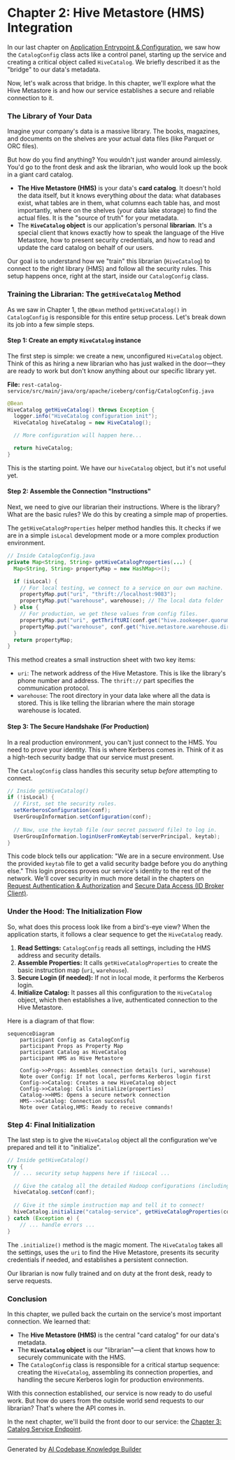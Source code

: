 # Chapter 2: Hive Metastore (HMS) Integration

In our last chapter on [Application Entrypoint & Configuration](01_application_entrypoint___configuration_.md), we saw how the `CatalogConfig` class acts like a control panel, starting up the service and creating a critical object called `HiveCatalog`. We briefly described it as the "bridge" to our data's metadata.

Now, let's walk across that bridge. In this chapter, we'll explore what the Hive Metastore is and how our service establishes a secure and reliable connection to it.

### The Library of Your Data

Imagine your company's data is a massive library. The books, magazines, and documents on the shelves are your actual data files (like Parquet or ORC files).

But how do you find anything? You wouldn't just wander around aimlessly. You'd go to the front desk and ask the librarian, who would look up the book in a giant card catalog.

*   **The Hive Metastore (HMS)** is your data's **card catalog**. It doesn't hold the data itself, but it knows everything *about* the data: what databases exist, what tables are in them, what columns each table has, and most importantly, where on the shelves (your data lake storage) to find the actual files. It is the "source of truth" for your metadata.
*   The **`HiveCatalog` object** is our application's personal **librarian**. It's a special client that knows exactly how to speak the language of the Hive Metastore, how to present security credentials, and how to read and update the card catalog on behalf of our users.

Our goal is to understand how we "train" this librarian (`HiveCatalog`) to connect to the right library (HMS) and follow all the security rules. This setup happens once, right at the start, inside our `CatalogConfig` class.

### Training the Librarian: The `getHiveCatalog` Method

As we saw in Chapter 1, the `@Bean` method `getHiveCatalog()` in `CatalogConfig` is responsible for this entire setup process. Let's break down its job into a few simple steps.

#### Step 1: Create an empty `HiveCatalog` instance

The first step is simple: we create a new, unconfigured `HiveCatalog` object. Think of this as hiring a new librarian who has just walked in the door—they are ready to work but don't know anything about our specific library yet.

**File:** `rest-catalog-service/src/main/java/org/apache/iceberg/config/CatalogConfig.java`
```java
@Bean
HiveCatalog getHiveCatalog() throws Exception {
  logger.info("HiveCatalog configuration init");
  HiveCatalog hiveCatalog = new HiveCatalog();

  // More configuration will happen here...

  return hiveCatalog;
}
```
This is the starting point. We have our `hiveCatalog` object, but it's not useful yet.

#### Step 2: Assemble the Connection "Instructions"

Next, we need to give our librarian their instructions. Where is the library? What are the basic rules? We do this by creating a simple map of properties.

The `getHiveCatalogProperties` helper method handles this. It checks if we are in a simple `isLocal` development mode or a more complex production environment.

```java
// Inside CatalogConfig.java
private Map<String, String> getHiveCatalogProperties(...) {
  Map<String, String> propertyMap = new HashMap<>();

  if (isLocal) {
    // For local testing, we connect to a service on our own machine.
    propertyMap.put("uri", "thrift://localhost:9083");
    propertyMap.put("warehouse", warehouse); // The local data folder
  } else {
    // For production, we get these values from config files.
    propertyMap.put("uri", getThriftURI(conf.get("hive.zookeeper.quorum")));
    propertyMap.put("warehouse", conf.get("hive.metastore.warehouse.dir"));
  }
  return propertyMap;
}
```
This method creates a small instruction sheet with two key items:
*   `uri`: The network address of the Hive Metastore. This is like the library's phone number and address. The `thrift://` part specifies the communication protocol.
*   `warehouse`: The root directory in your data lake where all the data is stored. This is like telling the librarian where the main storage warehouse is located.

#### Step 3: The Secure Handshake (For Production)

In a real production environment, you can't just connect to the HMS. You need to prove your identity. This is where Kerberos comes in. Think of it as a high-tech security badge that our service must present.

The `CatalogConfig` class handles this security setup *before* attempting to connect.

```java
// Inside getHiveCatalog()
if (!isLocal) {
  // First, set the security rules.
  setKerberosConfiguration(conf);
  UserGroupInformation.setConfiguration(conf);
  
  // Now, use the keytab file (our secret password file) to log in.
  UserGroupInformation.loginUserFromKeytab(serverPrincipal, keytab);
}
```
This code block tells our application: "We are in a secure environment. Use the provided `keytab` file to get a valid security badge before you do anything else." This login process proves our service's identity to the rest of the network. We'll cover security in much more detail in the chapters on [Request Authentication & Authorization](05_request_authentication___authorization_.md) and [Secure Data Access (ID Broker Client)](06_secure_data_access__id_broker_client_.md).

### Under the Hood: The Initialization Flow

So, what does this process look like from a bird's-eye view? When the application starts, it follows a clear sequence to get the `HiveCatalog` ready.

1.  **Read Settings:** `CatalogConfig` reads all settings, including the HMS address and security details.
2.  **Assemble Properties:** It calls `getHiveCatalogProperties` to create the basic instruction map (`uri`, `warehouse`).
3.  **Secure Login (if needed):** If not in local mode, it performs the Kerberos login.
4.  **Initialize Catalog:** It passes all this configuration to the `HiveCatalog` object, which then establishes a live, authenticated connection to the Hive Metastore.

Here is a diagram of that flow:

```mermaid
sequenceDiagram
    participant Config as CatalogConfig
    participant Props as Property Map
    participant Catalog as HiveCatalog
    participant HMS as Hive Metastore

    Config->>Props: Assembles connection details (uri, warehouse)
    Note over Config: If not local, performs Kerberos login first
    Config->>Catalog: Creates a new HiveCatalog object
    Config->>Catalog: Calls initialize(properties)
    Catalog->>HMS: Opens a secure network connection
    HMS-->>Catalog: Connection successful
    Note over Catalog,HMS: Ready to receive commands!
```

### Step 4: Final Initialization

The last step is to give the `HiveCatalog` object all the configuration we've prepared and tell it to "initialize".

```java
// Inside getHiveCatalog()
try {
  // ... security setup happens here if !isLocal ...

  // Give the catalog all the detailed Hadoop configurations (including security)
  hiveCatalog.setConf(conf);
  
  // Give it the simple instruction map and tell it to connect!
  hiveCatalog.initialize("catalog-service", getHiveCatalogProperties(conf));
} catch (Exception e) {
    // ... handle errors ...
}
```
The `.initialize()` method is the magic moment. The `HiveCatalog` takes all the settings, uses the `uri` to find the Hive Metastore, presents its security credentials if needed, and establishes a persistent connection.

Our librarian is now fully trained and on duty at the front desk, ready to serve requests.

### Conclusion

In this chapter, we pulled back the curtain on the service's most important connection. We learned that:

*   The **Hive Metastore (HMS)** is the central "card catalog" for our data's metadata.
*   The **`HiveCatalog` object** is our "librarian"—a client that knows how to securely communicate with the HMS.
*   The `CatalogConfig` class is responsible for a critical startup sequence: creating the `HiveCatalog`, assembling its connection properties, and handling the secure Kerberos login for production environments.

With this connection established, our service is now ready to do useful work. But how do users from the outside world send requests to our librarian? That's where the API comes in.

In the next chapter, we'll build the front door to our service: the [Chapter 3: Catalog Service Endpoint](03_catalog_service_endpoint_.md).

---

Generated by [AI Codebase Knowledge Builder](https://github.com/The-Pocket/Tutorial-Codebase-Knowledge)